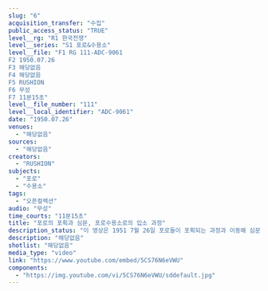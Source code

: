 ```yaml
---
slug: "6"
acquisition_transfer: "수집"
public_access_status: "TRUE"
level__rg: "R1 한국전쟁"
level__series: "S1 포로&수용소"
level__file: "F1 RG 111-ADC-9061
F2 1950.07.26
F3 해당없음 
F4 해당없음 
F5 RUSHION
F6 무성
F7 11분15초"
level__file_number: "111"
level__local_identifier: "ADC-9061"
date: "1950.07.26"
venues: 
  - "해당없음"
sources: 
  - "해당없음"
creators: 
  - "RUSHION"
subjects: 
  - "포로"
  - "수용소"
tags: 
  - "오픈컬렉션"
audio: "무성"
time_courts: "11분15초"
title: "포로의 포획과 심문, 포로수용소로의 입소 과정"
description_status: "이 영상은 1951 7월 26일 포로들이 포획되는 과정과 이동해 심문을 받고 수용소로 다시 수용되는 과정을 보여주고 있다."
description: "해당없음"
shotlist: "해당없음"
media_type: "video"
link: "https://www.youtube.com/embed/5CS76N6eVWU"
components: 
  - "https://img.youtube.com/vi/5CS76N6eVWU/sddefault.jpg"
---
```

